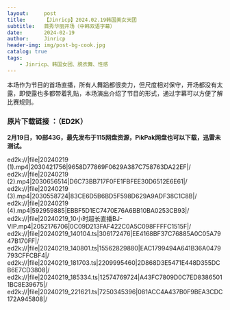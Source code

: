 ```yaml
---
layout:     post
title:      【Jinricp】2024.02.19韩国美女天团
subtitle:   首秀华丽开场（中韩双语字幕）
date:       2024-02-19
author:     Jinricp
header-img: img/post-bg-cook.jpg
catalog: true
tags:
    - Jinricp、韩国女团、脱衣舞、性感
---
```


本场作为节目的首场直播，所有人舞蹈都很卖力，但尺度相对保守，开场都没有太露，即使露也多都带着乳贴，本场演出介绍了节目的形式，通过字幕可以方便了解比赛规则。




### 原片下载链接 ：（ED2K）

**2月19日，10部43G，最先发布于115网盘资源，PikPak网盘也可以下载，迅雷未测试。**

ed2k://|file|20240219 (1).mp4|2030421756|9658D77869F0629A387C758763DA22EF|/  
ed2k://|file|20240219 (2).mp4|2030656514|D6C73BB717F0FE1FBFEE30D6512E6E61|/  
ed2k://|file|20240219 (3).mp4|2030558724|83CE6D5B6BD5F598D629A9ADF38C1C8B|/  
ed2k://|file|20240219 (4).mp4|592959885|EBBF5D1EC7470E76A6BB10BA0253CB93|/  
ed2k://|file|20240219_10小时超长直播BJ-VIP.mp4|2052176706|0C09D213FAF422C0A5C098FFFFC1515F|/  
ed2k://|file|20240219_140104.ts|306172476|EE4168BF37C76885A0C05A7947B170FF|/  
ed2k://|file|20240219_140801.ts|15562829880|EAC1799494A641B36A0479793CFFCBF4|/  
ed2k://|file|20240219_181703.ts|2209995460|2D868D3E5471E448D355DCB6E7CD3808|/  
ed2k://|file|20240219_185334.ts|12574769724|A43FC7809D0C7ED83865011BC8E39675|/  
ed2k://|file|20240219_221621.ts|7250345396|081ACC4A437B0F9BEA3CDC172A945808|/  

